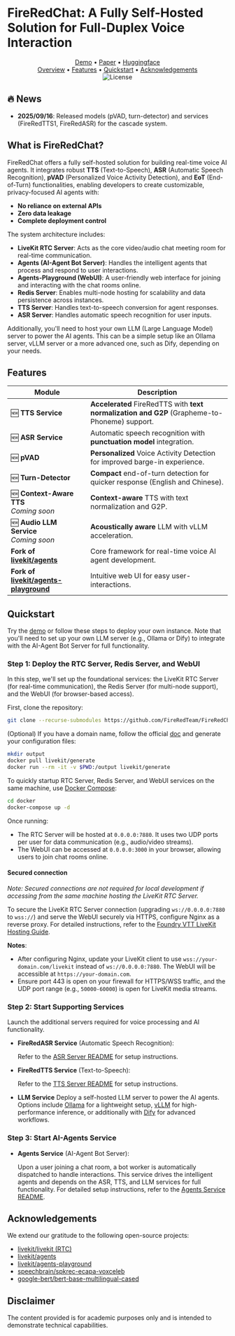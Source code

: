 # FireRedChat: A Fully Self-Hosted Solution for Full-Duplex Voice Interaction

<div align="center">
  <a href="https://fireredteam.github.io/demos/firered_chat/">Demo</a> •
  <a href="https://arxiv.org/pdf/2509.06502">Paper</a> •
  <a href="https://huggingface.co/FireRedTeam">Huggingface</a>
</div>

<div align="center">
  <a href="#what-is-fireredchat">Overview</a> •
  <a href="#features">Features</a> •
  <a href="#quickstart">Quickstart</a> •
  <a href="#acknowledgements">Acknowledgements</a>
  <br>
  <img alt="License" src="https://img.shields.io/badge/license-Apache%202.0-blue.svg">
</div>

## 🔥 News
- **2025/09/16**: Released models (pVAD, turn-detector) and services (FireRedTTS1, FireRedASR) for the cascade system.

## What is FireRedChat?

FireRedChat offers a fully self-hosted solution for building real-time voice AI agents. It integrates robust **TTS** (Text-to-Speech), **ASR** (Automatic Speech Recognition), **pVAD** (Personalized Voice Activity Detection), and **EoT** (End-of-Turn) functionalities, enabling developers to create customizable, privacy-focused AI agents with:

- **No reliance on external APIs**
- **Zero data leakage**
- **Complete deployment control**

The system architecture includes:
- **LiveKit RTC Server**: Acts as the core video/audio chat meeting room for real-time communication.
- **Agents (AI-Agent Bot Server)**: Handles the intelligent agents that process and respond to user interactions.
- **Agents-Playground (WebUI)**: A user-friendly web interface for joining and interacting with the chat rooms online.
- **Redis Server**: Enables multi-node hosting for scalability and data persistence across instances.
- **TTS Server**: Handles text-to-speech conversion for agent responses.
- **ASR Server**: Handles automatic speech recognition for user inputs.

Additionally, you'll need to host your own LLM (Large Language Model) server to power the AI agents. This can be a simple setup like an Ollama server, vLLM server or a more advanced one, such as Dify, depending on your needs.

## Features

| **Module** | **Description** |
|------------|-------------|
| 🆕 **TTS Service** | **Accelerated** FireRedTTS with **text normalization and G2P** (Grapheme-to-Phoneme) support. |
| 🆕 **ASR Service** | Automatic speech recognition with **punctuation model** integration. |
| 🆕 **pVAD** | **Personalized** Voice Activity Detection for improved barge-in experience. |
| 🆕 **Turn-Detector** | **Compact** end-of-turn detection for quicker response (English and Chinese). |
| 🆕 **Context-Aware TTS** <br> *Coming soon* | **Context-aware** TTS with text normalization and G2P. |
| 🆕 **Audio LLM Service** <br> *Coming soon* | **Acoustically aware** LLM with vLLM acceleration. |
| **Fork of [livekit/agents](https://github.com/livekit/agents)** | Core framework for real-time voice AI agent development. |
| **Fork of [livekit/agents-playground](https://github.com/livekit/agents-playground)** | Intuitive web UI for easy user-interactions. |

## Quickstart

Try the [demo](https://fireredteam.github.io/demos/firered_chat/) or follow these steps to deploy your own instance. Note that you'll need to set up your own LLM server (e.g., Ollama or Dify) to integrate with the AI-Agent Bot Server for full functionality.

### Step 1: Deploy the RTC Server, Redis Server, and WebUI
In this step, we'll set up the foundational services: the LiveKit RTC Server (for real-time communication), the Redis Server (for multi-node support), and the WebUI (for browser-based access).

First, clone the repository:
```bash
git clone --recurse-submodules https://github.com/FireRedTeam/FireRedChat.git
```

(Optional) If you have a domain name, follow the official [doc](https://docs.livekit.io/home/self-hosting/vm/#generate-configuration) and generate your configuration files:
```bash
mkdir output
docker pull livekit/generate
docker run --rm -it -v $PWD:/output livekit/generate
```

To quickly startup RTC Server, Redis Server, and WebUI services on the same machine, use [Docker Compose](https://github.com/docker/compose/releases):
```bash
cd docker
docker-compose up -d
```

Once running:
- The RTC Server will be hosted at `0.0.0.0:7880`. It uses two UDP ports per user for data communication (e.g., audio/video streams).
- The WebUI can be accessed at `0.0.0.0:3000` in your browser, allowing users to join chat rooms online.


#### Secured connection
*Note: Secured connections are not required for local development if accessing from the same machine hosting the LiveKit RTC Server.*

To secure the LiveKit RTC Server connection (upgrading `ws://0.0.0.0:7880` to `wss://`) and serve the WebUI securely via HTTPS, configure Nginx as a reverse proxy. For detailed instructions, refer to the [Foundry VTT LiveKit Hosting Guide](https://foundryvtt.wiki/en/setup/hosting/Self-Hosting-LiveKit-Audio-Video-Server-on-Existing-Linux-Setup).

**Notes**:
- After configuring Nginx, update your LiveKit client to use `wss://your-domain.com/livekit` instead of `ws://0.0.0.0:7880`. The WebUI will be accessible at `https://your-domain.com`.
- Ensure port 443 is open on your firewall for HTTPS/WSS traffic, and the UDP port range (e.g., `50000-60000`) is open for LiveKit media streams.

### Step 2: Start Supporting Services

Launch the additional servers required for voice processing and AI functionality.

- **FireRedASR Service** (Automatic Speech Recognition):

  Refer to the [ASR Server README](./fireredasr-server/README.md) for setup instructions.

- **FireRedTTS Service** (Text-to-Speech):

  Refer to the [TTS Server README](./fireredtts-server/README.md) for setup instructions.

- **LLM Service**
  Deploy a self-hosted LLM server to power the AI agents. Options include [Ollama](https://ollama.com) for a lightweight setup, [vLLM](https://docs.vllm.ai/en/latest/deployment/docker.html) for high-performance inference, or additionally with [Dify](https://github.com/langgenius/dify) for advanced workflows.

### Step 3: Start AI-Agents Service

- **Agents Service** (AI-Agent Bot Server):

  Upon a user joining a chat room, a bot worker is automatically dispatched to handle interactions. This service drives the intelligent agents and depends on the ASR, TTS, and LLM services for full functionality. For detailed setup instructions, refer to the [Agents Service README](https://github.com/fireredchat-submodules/agents/blob/fireredchat/README.md).

## Acknowledgements

We extend our gratitude to the following open-source projects:
- [livekit/livekit (RTC)](https://github.com/livekit/livekit)
- [livekit/agents](https://github.com/livekit/agents)
- [livekit/agents-playground](https://github.com/livekit/agents-playground)
- [speechbrain/spkrec-ecapa-voxceleb](https://huggingface.co/speechbrain/spkrec-ecapa-voxceleb)
- [google-bert/bert-base-multilingual-cased](https://huggingface.co/google-bert/bert-base-multilingual-cased)

## Disclaimer
The content provided is for academic purposes only and is intended to demonstrate technical capabilities.
